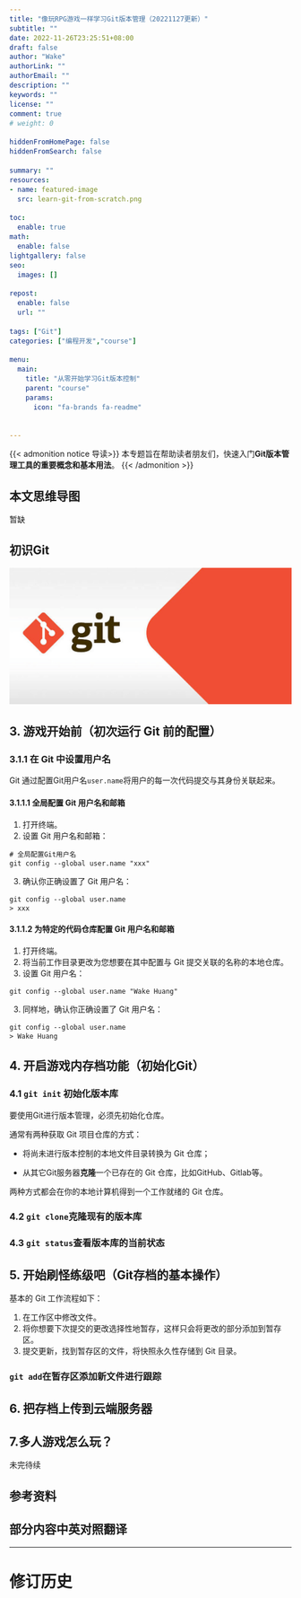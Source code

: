 ```yaml
---
title: "像玩RPG游戏一样学习Git版本管理（20221127更新）"
subtitle: ""
date: 2022-11-26T23:25:51+08:00
draft: false
author: "Wake"
authorLink: ""
authorEmail: ""
description: ""
keywords: ""
license: ""
comment: true
# weight: 0

hiddenFromHomePage: false
hiddenFromSearch: false

summary: ""
resources:
- name: featured-image
  src: learn-git-from-scratch.png

toc:
  enable: true
math:
  enable: false
lightgallery: false
seo:
  images: []

repost:
  enable: false
  url: ""

tags: ["Git"]
categories: ["编程开发","course"]

menu:
  main:
    title: "从零开始学习Git版本控制"
    parent: "course"
    params:
      icon: "fa-brands fa-readme"


---
```


{{< admonition notice 导读>}}
本专题旨在帮助读者朋友们，快速入门**Git版本管理工具的重要概念和基本用法**。
{{< /admonition >}}

## 本文思维导图

暂缺

## 初识Git

![Git](Git.png)

## 3. 游戏开始前（初次运行 Git 前的配置）

### 3.1.1 在 Git 中设置用户名

Git 通过配置Git用户名`user.name`将用户的每一次代码提交与其身份关联起来。

#### 3.1.1.1 全局配置 Git 用户名和邮箱

1. 打开终端。
2. 设置 Git 用户名和邮箱：

```
# 全局配置Git用户名
git config --global user.name "xxx"
```

3. 确认你正确设置了 Git 用户名：

```
git config --global user.name
> xxx
```

#### 3.1.1.2 为特定的代码仓库配置 Git 用户名和邮箱

1. 打开终端。
2. 将当前工作目录更改为您想要在其中配置与 Git 提交关联的名称的本地仓库。
3. 设置 Git 用户名：

```
git config --global user.name "Wake Huang"
```

3. 同样地，确认你正确设置了 Git 用户名：

```
git config --global user.name
> Wake Huang
```

## 4. 开启游戏内存档功能（初始化Git）

### 4.1 `git init` 初始化版本库

要使用Git进行版本管理，必须先初始化仓库。

通常有两种获取 Git 项目仓库的方式：

- 将尚未进行版本控制的本地文件目录转换为 Git 仓库；

- 从其它Git服务器**克隆**一个已存在的 Git 仓库，比如GitHub、Gitlab等。

两种方式都会在你的本地计算机得到一个工作就绪的 Git 仓库。


### 4.2 `git clone`克隆现有的版本库

### 4.3 `git status`查看版本库的当前状态

## 5. 开始刷怪练级吧（Git存档的基本操作）

基本的 Git 工作流程如下：

1. 在工作区中修改文件。
2. 将你想要下次提交的更改选择性地暂存，这样只会将更改的部分添加到暂存区。
3. 提交更新，找到暂存区的文件，将快照永久性存储到 Git 目录。

### `git add`在暂存区添加新文件进行跟踪



## 6. 把存档上传到云端服务器

## 7.多人游戏怎么玩？


未完待续

## 参考资料

## 部分内容中英对照翻译

--- 

# 修订历史